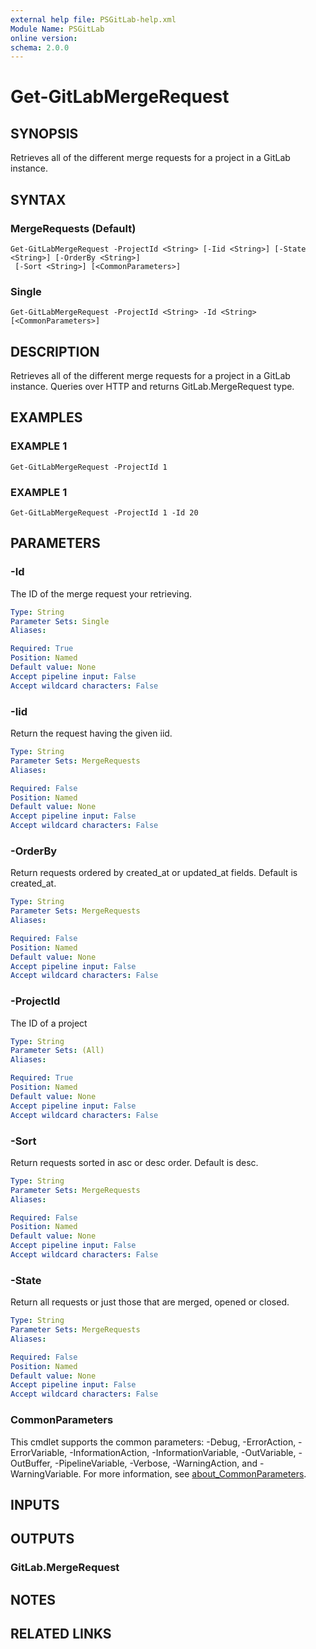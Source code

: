 ```yaml
---
external help file: PSGitLab-help.xml
Module Name: PSGitLab
online version:
schema: 2.0.0
---
```


# Get-GitLabMergeRequest

## SYNOPSIS
Retrieves all of the different merge requests for a project in a GitLab instance.

## SYNTAX

### MergeRequests (Default)
```
Get-GitLabMergeRequest -ProjectId <String> [-Iid <String>] [-State <String>] [-OrderBy <String>]
 [-Sort <String>] [<CommonParameters>]
```

### Single
```
Get-GitLabMergeRequest -ProjectId <String> -Id <String> [<CommonParameters>]
```

## DESCRIPTION
Retrieves all of the different merge requests for a project in a GitLab instance.
Queries over HTTP and returns GitLab.MergeRequest type.

## EXAMPLES

### EXAMPLE 1
```
Get-GitLabMergeRequest -ProjectId 1
```

### EXAMPLE 1
```
Get-GitLabMergeRequest -ProjectId 1 -Id 20
```

## PARAMETERS

### -Id
The ID of the merge request your retrieving.

```yaml
Type: String
Parameter Sets: Single
Aliases:

Required: True
Position: Named
Default value: None
Accept pipeline input: False
Accept wildcard characters: False
```

### -Iid
Return the request having the given iid.

```yaml
Type: String
Parameter Sets: MergeRequests
Aliases:

Required: False
Position: Named
Default value: None
Accept pipeline input: False
Accept wildcard characters: False
```

### -OrderBy
Return requests ordered by created_at or updated_at fields.
Default is created_at.

```yaml
Type: String
Parameter Sets: MergeRequests
Aliases:

Required: False
Position: Named
Default value: None
Accept pipeline input: False
Accept wildcard characters: False
```

### -ProjectId
The ID of a project

```yaml
Type: String
Parameter Sets: (All)
Aliases:

Required: True
Position: Named
Default value: None
Accept pipeline input: False
Accept wildcard characters: False
```

### -Sort
Return requests sorted in asc or desc order.
Default is desc.

```yaml
Type: String
Parameter Sets: MergeRequests
Aliases:

Required: False
Position: Named
Default value: None
Accept pipeline input: False
Accept wildcard characters: False
```

### -State
Return all requests or just those that are merged, opened or closed.

```yaml
Type: String
Parameter Sets: MergeRequests
Aliases:

Required: False
Position: Named
Default value: None
Accept pipeline input: False
Accept wildcard characters: False
```

### CommonParameters
This cmdlet supports the common parameters: -Debug, -ErrorAction, -ErrorVariable, -InformationAction, -InformationVariable, -OutVariable, -OutBuffer, -PipelineVariable, -Verbose, -WarningAction, and -WarningVariable. For more information, see [about_CommonParameters](http://go.microsoft.com/fwlink/?LinkID=113216).

## INPUTS

## OUTPUTS

### GitLab.MergeRequest

## NOTES

## RELATED LINKS
